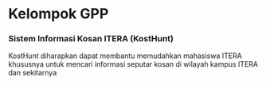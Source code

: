 # Kelompok GPP
### Sistem Informasi Kosan ITERA (KostHunt)

KostHunt diharapkan dapat membantu memudahkan mahasiswa ITERA khususnya untuk mencari informasi seputar kosan di wilayah kampus ITERA dan sekitarnya
